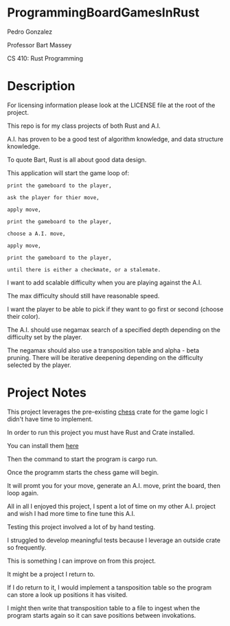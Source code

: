 # ProgrammingBoardGamesInRust

Pedro Gonzalez

Professor Bart Massey

CS 410: Rust Programming

# Description
For licensing information please look at the LICENSE file at the root of the project.

This repo is for my class projects of both Rust and A.I.

A.I. has proven to be a good test of algorithm knowledge, and data structure knowledge. 

To quote Bart, Rust is all about good data design.

This application will start the game loop of: 

    print the gameboard to the player, 

    ask the player for thier move, 

    apply move,

    print the gameboard to the player,

    choose a A.I. move, 

    apply move,

    print the gameboard to the player,

    until there is either a checkmate, or a stalemate. 

I want to add scalable difficulty when you are playing against the A.I. 

The max difficulty should still have reasonable speed. 

I want the player to be able to pick if they want to go first or second (choose their color). 

The A.I. should use negamax search of a specified depth depending on the difficulty set by the player. 

The negamax should also use a transposition table and alpha - beta pruning. There will be iterative deepening depending on the difficulty selected by the player.

# Project Notes

This project leverages the pre-existing [chess](https://crates.io/crates/chess) crate for the game logic I didn't have time to implement.

In order to run this project you must have Rust and Crate installed.

You can install them [here](https://www.rust-lang.org/)

Then the command to start the program is cargo run.

Once the programm starts the chess game will begin.

It will promt you for your move, generate an A.I. move, print the board, then loop again.

All in all I enjoyed this project, I spent a lot of time on my other A.I. project and wish I had more time to fine tune this A.I. 

Testing this project involved a lot of by hand testing. 

I struggled to develop meaningful tests because I leverage an outside crate so frequently.

This is something I can improve on from this project.

It might be a project I return to.

If I do return to it, I would implement a tansposition table so the program can store a look up positions it has visited.

I might then write that transposition table to a file to ingest when the program starts again so it can save positions between invokations.